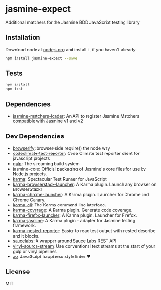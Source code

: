 # jasmine-expect 

Additional matchers for the Jasmine BDD JavaScript testing library

## Installation

Download node at [nodejs.org](http://nodejs.org) and install it, if you haven't already.

```sh
npm install jasmine-expect --save
```


## Tests

```sh
npm install
npm test
```

## Dependencies

- [jasmine-matchers-loader](https://github.com/JamieMason/jasmine-matchers-loader): An API to register Jasmine Matchers compatible with Jasmine v1 and v2

## Dev Dependencies

- [browserify](https://github.com/substack/node-browserify): browser-side require() the node way
- [codeclimate-test-reporter](https://github.com/codeclimate/javascript-test-reporter): Code Climate test reporter client for javascript projects
- [gulp](https://github.com/gulpjs/gulp): The streaming build system
- [jasmine-core](https://github.com/jasmine/jasmine): Official packaging of Jasmine&#39;s core files for use by Node.js projects.
- [karma](https://github.com/karma-runner/karma): Spectacular Test Runner for JavaScript.
- [karma-browserstack-launcher](https://github.com/karma-runner/karma-browserstack-launcher): A Karma plugin. Launch any browser on BrowserStack!
- [karma-chrome-launcher](https://github.com/karma-runner/karma-chrome-launcher): A Karma plugin. Launcher for Chrome and Chrome Canary.
- [karma-cli](https://github.com/karma-runner/karma-cli): The Karma command line interface.
- [karma-coverage](https://github.com/karma-runner/karma-coverage): A Karma plugin. Generate code coverage.
- [karma-firefox-launcher](https://github.com/karma-runner/karma-firefox-launcher): A Karma plugin. Launcher for Firefox.
- [karma-jasmine](https://github.com/karma-runner/karma-jasmine): A Karma plugin - adapter for Jasmine testing framework.
- [karma-nested-reporter](https://github.com/JamieMason/karma-nested-reporter): Easier to read test output with nested describe and it blocks.
- [saucelabs](https://github.com/holidayextras/node-saucelabs): A wrapper around Sauce Labs REST API
- [vinyl-source-stream](https://github.com/hughsk/vinyl-source-stream): Use conventional text streams at the start of your gulp or vinyl pipelines
- [xo](https://github.com/sindresorhus/xo): JavaScript happiness style linter ❤️


## License

MIT

